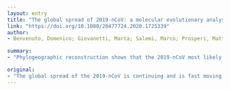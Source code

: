 ```yaml
---
layout: entry
title: "The global spread of 2019-nCoV: a molecular evolutionary analysis"
link: "https://doi.org/10.1080/20477724.2020.1725339"
author:
- Benvenuto, Domenico; Giovanetti, Marta; Salemi, Marco; Prosperi, Mattia; De Flora, Cecilia; Junior Alcantara, Luiz Carlos; Angeletti, Silvia; Ciccozzi, Massimo

summary:
- "Phylogeographic reconstruction shows that the 2019-nCoV most likely originated from the Bat SARS-like Coronavirus circulating in the Rhinolophus bat family. The most likely geographic origin of the new outbreak was Wuhan, China, where the outbreak time of the most recent common ancestor emerged around November 25(th), 2019. This suggests a recurring pattern of periodical epizootic outbreaks due to Betacoronavirus."

original:
- "The global spread of the 2019-nCoV is continuing and is fast moving, as indicated by the WHO raising the risk assessment to high. In this article, we provide a preliminary phylodynamic and phylogeographic analysis of this new virus. A Maximum Clade Credibility tree has been built using the 29 available whole genome sequences of 2019-nCoV and two whole genome sequences that are highly similar sequences from Bat SARS-like Coronavirus available in GeneBank. We are able to clarify the mechanism of transmission among the countries which have provided the 2019-nCoV sequence isolates from their patients. The Bayesian phylogeographic reconstruction shows that the 2019-2020 nCoV most probably originated from the Bat SARS-like Coronavirus circulating in the Rhinolophus bat family. In agreement with epidemiological observations, the most likely geographic origin of the new outbreak was the city of Wuhan, China, where 2019-nCoV time of the most recent common ancestor emerged, according to molecular clock analysis, around November 25(th), 2019. These results, together with previously recorded epidemics, suggest a recurring pattern of periodical epizootic outbreaks due to Betacoronavirus. Moreover, our study describes the same population genetic dynamic underlying the SARS 2003 epidemic, and suggests the urgent need for the development of effective molecular surveillance strategies of Betacoronavirus among animals and Rhinolophus of the bat family."
---
```


